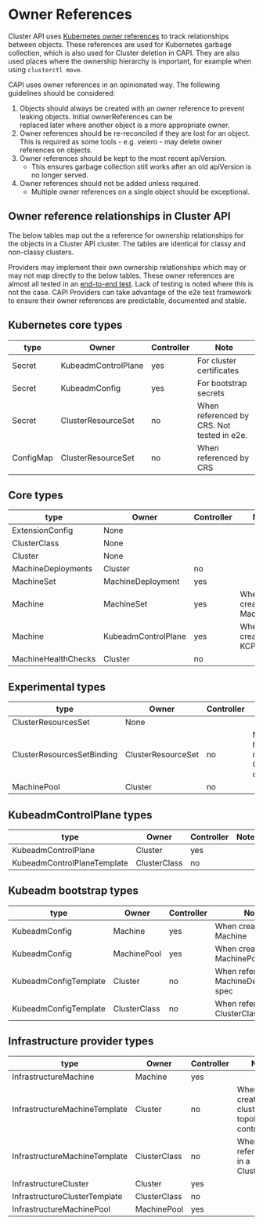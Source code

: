 # Owner References

Cluster API uses [Kubernetes owner references](https://kubernetes.io/docs/concepts/overview/working-with-objects/owners-dependents/) to track relationships between objects. These references are used
for Kubernetes garbage collection, which is also used for Cluster deletion in CAPI. They are also used places where 
the ownership hierarchy is important, for example when using `clusterctl move`.

CAPI uses owner references in an opinionated way. The following guidelines should be considered:
1. Objects should always be created with an owner reference to prevent leaking objects. Initial ownerReferences can be  
   replaced later where another object is a more appropriate owner.
2. Owner references should be re-reconciled if they are lost for an object. This is required as some tools - e.g. velero -
   may delete owner references on objects.
3. Owner references should be kept to the most recent apiVersion.
   - This ensures garbage collection still works after an old apiVersion is no longer served.
4. Owner references should not be added unless required.
   - Multiple owner references on a single object should be exceptional.

## Owner reference relationships in Cluster API

The below tables map out the a reference for ownership relationships for the objects in a Cluster API cluster. The tables
are identical for classy and non-classy clusters.

Providers may implement their own ownership relationships which may or may not map directly to the below tables. 
These owner references are almost all tested in an [end-to-end test](https://github.com/kubernetes-sigs/cluster-api/blob/caaa74482b51fae777334cd7a29595da1c06481e/test/e2e/quick_start_test.go#L31). Lack of testing is noted where this is not the case. 
CAPI Providers can take advantage of the e2e test framework to ensure their owner references are predictable, documented and stable.

## Kubernetes core types

| type      | Owner               | Controller | Note                                       |
|-----------|---------------------|------------|--------------------------------------------|
| Secret    | KubeadmControlPlane | yes        | For cluster certificates                   |
| Secret    | KubeadmConfig       | yes        | For bootstrap secrets                      |
| Secret    | ClusterResourceSet  | no         | When referenced by CRS. Not tested in e2e. |
| ConfigMap | ClusterResourceSet  | no         | When referenced by CRS                     |

## Core types

| type                | Owner               | Controller | Note                       |
|---------------------|---------------------|------------|----------------------------|
| ExtensionConfig     | None                |            |                            |
| ClusterClass        | None                |            |                            |
| Cluster             | None                |            |                            |
| MachineDeployments  | Cluster             | no         |                            |
| MachineSet          | MachineDeployment   | yes        |                            |
| Machine             | MachineSet          | yes        | When created by MachineSet |
| Machine             | KubeadmControlPlane | yes        | When created by KCP        |
| MachineHealthChecks | Cluster             | no         |                            |

## Experimental types
| type                       | Owner              | Controller | Note                     |
|----------------------------|--------------------|------------|--------------------------|
| ClusterResourcesSet        | None               |            |                          |
| ClusterResourcesSetBinding | ClusterResourceSet | no         | May have many CRS owners |
| MachinePool                | Cluster            | no         |                          |

## KubeadmControlPlane types
| type                        | Owner        | Controller | Note |
|-----------------------------|--------------|------------|------|
| KubeadmControlPlane         | Cluster      | yes        |      |
| KubeadmControlPlaneTemplate | ClusterClass | no         |      |

## Kubeadm bootstrap types
| type                  | Owner        | Controller | Note                                            |
|-----------------------|--------------|------------|-------------------------------------------------|
| KubeadmConfig         | Machine      | yes        | When created for Machine                        |
| KubeadmConfig         | MachinePool  | yes        | When created for MachinePool                    |
| KubeadmConfigTemplate | Cluster      | no         | When referenced in MachineDeployment spec       |
| KubeadmConfigTemplate | ClusterClass | no         | When referenced in ClusterClass                 |

## Infrastructure provider types
| type                          | Owner        | Controller | Note                                        |
|-------------------------------|--------------|------------|---------------------------------------------|
| InfrastructureMachine         | Machine      | yes        |                                             |
| InfrastructureMachineTemplate | Cluster      | no         | When created by cluster topology controller |
| InfrastructureMachineTemplate | ClusterClass | no         | When referenced in a ClusterClass           |
| InfrastructureCluster         | Cluster      | yes        |                                             |
| InfrastructureClusterTemplate | ClusterClass | no         |                                             | 
| InfrastructureMachinePool     | MachinePool  | yes        |                                             |
